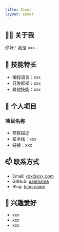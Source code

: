 ```yaml
---
title: About
layout: about
---
```


## 👨‍💻 关于我

你好！我是 xxx...

## 🌟 技能特长

- 编程语言：xxx
- 开发框架：xxx
- 其他技能：xxx

## 🎯 个人项目

### 项目名称
- 项目描述
- 技术栈：xxx
- 链接：xxx

## 📫 联系方式

- Email: xxx@xxx.com
- GitHub: [username](https://github.com/username)
- Blog: [blog name](https://blog-url)

## 🎨 兴趣爱好

- xxx
- xxx
- xxx

